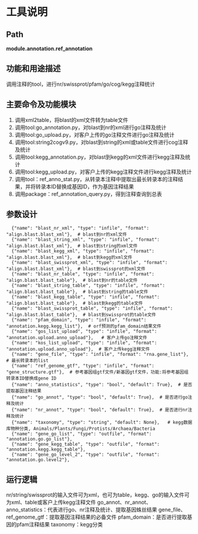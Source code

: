 工具说明
==========================

Path
-----------

**module.annotation.ref_annotation**

功能和用途描述
-----------------------------------

调用注释的tool，进行nr/swissprot/pfam/go/cog/kegg注释统计

主要命令及功能模块
-----------------------------------
1. 调用xml2table，将blast的xml文件转为table文件
2. 调用tool:go_annotation.py，对blast到nr的xml进行go注释及统计
3. 调用tool:go_upload.py，对客户上传的go注释文件进行go注释及统计
4. 调用tool:string2cogv9.py，对blast到string的xml或table文件进行cog注释及统计
5. 调用tool:kegg_annotation.py，对blast到kegg的xml文件进行kegg注释及统计
6. 调用tool:kegg_upload.py，对客户上传的kegg注释文件进行kegg注释及统计
7. 调用tool：ref_anno_stat.py，从转录本注释中提取出最长转录本的注释结果，并将转录本ID替换成基因ID，作为基因注释结果
8. 调用package：ref_annotation_query.py，得到注释查询到总表

参数设计
-----------------------------------



      {"name": "blast_nr_xml", "type": "infile", "format": "align.blast.blast_xml"},  # blast到nr的xml文件
      {"name": "blast_string_xml", "type": "infile", "format": "align.blast.blast_xml"},  # blast到string的xml文件
      {"name": "blast_kegg_xml", "type": "infile", "format": "align.blast.blast_xml"},  # blast到kegg的xml文件
      {"name": "blast_swissprot_xml", "type": "infile", "format": "align.blast.blast_xml"},  # blast到swissprot的xml文件
      {"name": "blast_nr_table", "type": "infile", "format": "align.blast.blast_table"},  # blast到nr的table文件
      {"name": "blast_string_table", "type": "infile", "format": "align.blast.blast_table"},  # blast到string的table文件
      {"name": "blast_kegg_table", "type": "infile", "format": "align.blast.blast_table"},  # blast到kegg的table文件
      {"name": "blast_swissprot_table", "type": "infile", "format": "align.blast.blast_table"},  # blast到swissprot的table文件
      {"name": "pfam_domain", "type": "infile", "format": "annotation.kegg.kegg_list"},  # orf预测的pfam_domain结果文件
      {"name": "gos_list_upload", "type": "infile", "format": "annotation.upload.anno_upload"},   # 客户上传go注释文件
      {"name": "kos_list_upload", "type": "infile", "format": "annotation.upload.anno_upload"},  # 客户上传kegg注释文件
      {"name": "gene_file", "type": "infile", "format": "rna.gene_list"},  # 最长转录本的list
      {"name": "ref_genome_gtf", "type": "infile", "format": "gene_structure.gtf"},  # 参考基因组gtf文件/新基因gtf文件，功能:将参考基因组转录本ID替换成gene ID
      {"name": "anno_statistics", "type": "bool", "default": True},  # 是否提取基因注释结果
      {"name": "go_annot", "type": "bool", "default": True},  # 是否进行go注释及统计
      {"name": "nr_annot", "type": "bool", "default": True},  # 是否进行nr注释及统计
      {"name": "taxonomy", "type": "string", "default": None},   # kegg数据库物种分类, Animals/Plants/Fungi/Protists/Archaea/Bacteria
      {"name": "gene_go_list", "type": "outfile", "format": "annotation.go.go_list"},
      {"name": "gene_kegg_table", "type": "outfile", "format": "annotation.kegg.kegg_table"},
      {"name": "gene_go_level_2", "type": "outfile", "format": "annotation.go.level2"},


运行逻辑
-----------------------------------

nr/string/swissprot的输入文件可为xml，也可为table，kegg、go的输入文件可为xml、table或客户上传kegg注释文件
go_annot、nr_annot、anno_statistics：代表进行go、nr注释及统计、提取基因蛛丝结果
gene_file、ref_genome_gtf：提取基因注释结果的必备文件
pfam_domain：是否进行提取基因的pfam注释结果
taxonomy：kegg分类